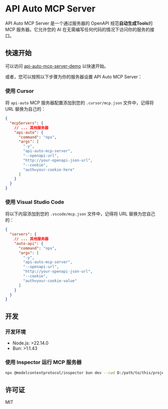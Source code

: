 # API Auto MCP Server

API Auto MCP Server 是一个通过服务器的 OpenAPI 规范**自动生成Tools**的 MCP 服务器。它允许您的 AI 在无需编写任何代码的情况下访问你的服务的接口。

## 快速开始

可以访问 [api-auto-mcp-server-demo](https://github.com/RJiazhen/api-auto-mcp-server-demo) 以快速开始。

或者，您可以按照以下步骤为你的服务器设置 API Auto MCP Server：

### 使用 Cursor

将 `api-auto` MCP 服务器配置添加到您的 `.cursor/mcp.json` 文件中，记得将 URL 替换为自己的：

```json
{
  "mcpServers": {
    // ... 其他服务器
    "api-auto": {
      "command": "npx",
      "args": [
        "-y",
        "api-auto-mcp-server",
        "--openapi-url",
        "http://your-openapi-json-url",
        "--cookie",
        "auth=your-cookie-here"
      ]
    }
  }
}
```

### 使用 Visual Studio Code

将以下内容添加到您的 `.vscode/mcp.json` 文件中，记得将 URL 替换为您自己的：

```json
{
  "servers": {
    // ... 其他服务器
    "auto-api": {
      "command": "npx",
      "args": [
        "-y",
        "api-auto-mcp-server",
        "--openapi-url",
        "http://your-openapi-json-url",
        "--cookie",
        "auth=your-cookie-value"
      ]
    }
  }
}
```

## 开发

### 开发环境

- Node.js: >22.14.0
- Bun: >1.1.43

### 使用 Inspector 运行 MCP 服务器

```bash
npx @modelcontextprotocol/inspector bun dev --cwd D:/path/to/this/project --openapi-url your-openapi-json-url --cookie "<your-cookie-name>=<your-cookie-value>"
```

<!-- TODO: 完善开发文档 -->

## 许可证

MIT
